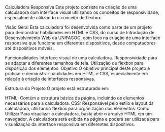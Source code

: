 Calculadora Responsiva
Este projeto consiste na criação de uma calculadora com interface visual utilizando os conceitos de responsividade, especialmente utilizando o conceito de flexbox.

Visão Geral
Esta calculadora foi desenvolvida como parte de um projeto para demonstrar habilidades em HTML e CSS, do curso de Introdução de Desenvolvimento Web da UNIFAGOC, com foco na criação de uma interface responsiva que funcione em diferentes dispositivos, desde computadores até dispositivos móveis.

Funcionalidades
Interface visual de uma calculadora.
Responsividade para se adaptar a diferentes tamanhos de tela.
Utilização de flexbox para disposição dos elementos.
Objetivo
O objetivo principal deste projeto é praticar e demonstrar habilidades em HTML e CSS, especialmente em relação à criação de interfaces responsivas.

Estrutura do Projeto
O projeto está estruturado em:

HTML: Contém a estrutura básica da página, incluindo os elementos necessários para a calculadora.
CSS: Responsável pelo estilo e layout da calculadora, utilizando flexbox para organização dos elementos.
Como Utilizar
Para visualizar a calculadora, basta abrir o arquivo HTML em um navegador. A calculadora será exibida na página e poderá ser utilizada para visualização da interface responsiva em diferentes dispositivos.

